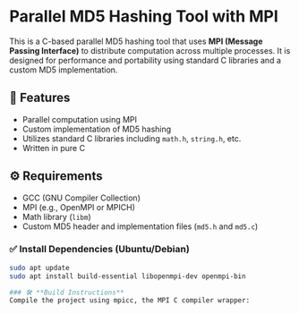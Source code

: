 # Parallel MD5 Hashing Tool with MPI

This is a C-based parallel MD5 hashing tool that uses **MPI (Message Passing Interface)** to distribute computation across multiple processes. It is designed for performance and portability using standard C libraries and a custom MD5 implementation.

## 🧾 Features

- Parallel computation using MPI
- Custom implementation of MD5 hashing
- Utilizes standard C libraries including `math.h`, `string.h`, etc.
- Written in pure C

## ⚙️ Requirements

- GCC (GNU Compiler Collection)
- MPI (e.g., OpenMPI or MPICH)
- Math library (`libm`)
- Custom MD5 header and implementation files (`md5.h` and `md5.c`)

### ✅ Install Dependencies (Ubuntu/Debian)

```bash
sudo apt update
sudo apt install build-essential libopenmpi-dev openmpi-bin

### 🛠️ **Build Instructions**
Compile the project using mpicc, the MPI C compiler wrapper:
